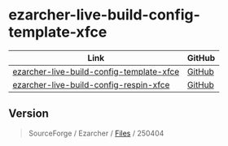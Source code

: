 

# ezarcher-live-build-config-template-xfce

| Link | GitHub |
| ---- | ------ |
| [ezarcher-live-build-config-template-xfce](https://samwhelp.github.io/ezarcher-live-build-config-template-xfce/) | [GitHub](https://github.com/samwhelp/ezarcher-live-build-config-template-xfce) |
| [ezarcher-live-build-config-respin-xfce](https://samwhelp.github.io/ezarcher-live-build-config-respin-xfce/) | [GitHub](https://github.com/samwhelp/ezarcher-live-build-config-respin-xfce) |




## Version

> SourceForge / Ezarcher / [Files](https://sourceforge.net/projects/ezarch/files/) / 250404
